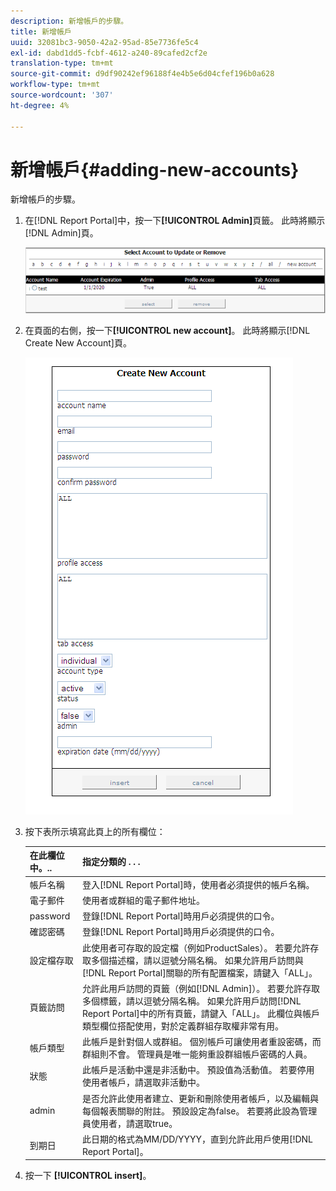 ```yaml
---
description: 新增帳戶的步驟。
title: 新增帳戶
uuid: 32081bc3-9050-42a2-95ad-85e7736fe5c4
exl-id: dabd1dd5-fcbf-4612-a240-89cafed2cf2e
translation-type: tm+mt
source-git-commit: d9df90242ef96188f4e4b5e6d04cfef196b0a628
workflow-type: tm+mt
source-wordcount: '307'
ht-degree: 4%

---
```


# 新增帳戶{#adding-new-accounts}

新增帳戶的步驟。

1. 在[!DNL Report Portal]中，按一下&#x200B;**[!UICONTROL Admin]**&#x200B;頁籤。 此時將顯示[!DNL Admin]頁。

   ![](assets/report_admintag2.png)

1. 在頁面的右側，按一下&#x200B;**[!UICONTROL new account]**。 此時將顯示[!DNL Create New Account]頁。

   ![步驟資訊](assets/rptPort_scrn_AdminTab_createUser.png)

1. 按下表所示填寫此頁上的所有欄位：

   | 在此欄位中。.. | 指定分類的 . . . |
   |---|---|
   | 帳戶名稱 | 登入[!DNL Report Portal]時，使用者必須提供的帳戶名稱。 |
   | 電子郵件 | 使用者或群組的電子郵件地址。 |
   | password | 登錄[!DNL Report Portal]時用戶必須提供的口令。 |
   | 確認密碼 | 登錄[!DNL Report Portal]時用戶必須提供的口令。 |
   | 設定檔存取 | 此使用者可存取的設定檔（例如ProductSales）。 若要允許存取多個描述檔，請以逗號分隔名稱。 如果允許用戶訪問與[!DNL Report Portal]關聯的所有配置檔案，請鍵入「ALL」。 |
   | 頁籤訪問 | 允許此用戶訪問的頁籤（例如[!DNL Admin]）。 若要允許存取多個標籤，請以逗號分隔名稱。 如果允許用戶訪問[!DNL Report Portal]中的所有頁籤，請鍵入「ALL」。 此欄位與帳戶類型欄位搭配使用，對於定義群組存取權非常有用。 |
   | 帳戶類型 | 此帳戶是針對個人或群組。 個別帳戶可讓使用者重設密碼，而群組則不會。 管理員是唯一能夠重設群組帳戶密碼的人員。 |
   | 狀態 | 此帳戶是活動中還是非活動中。 預設值為活動值。 若要停用使用者帳戶，請選取非活動中。 |
   | admin | 是否允許此使用者建立、更新和刪除使用者帳戶，以及編輯與每個報表關聯的附註。 預設設定為false。 若要將此設為管理員使用者，請選取true。 |
   | 到期日 | 此日期的格式為MM/DD/YYYY，直到允許此用戶使用[!DNL Report Portal]。 |

1. 按一下 **[!UICONTROL insert]**。
